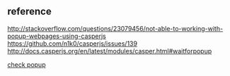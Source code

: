 ## reference
http://stackoverflow.com/questions/23079456/not-able-to-working-with-popup-webpages-using-casperjs
https://github.com/n1k0/casperjs/issues/139
http://docs.casperjs.org/en/latest/modules/casper.html#waitforpopup


[check popup](http://stackoverflow.com/questions/10240398/check-whether-a-window-is-popup-or-not)
